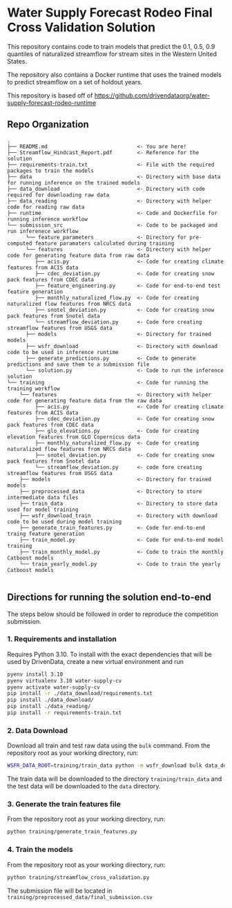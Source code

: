 # Water Supply Forecast Rodeo Final Cross Validation Solution

This repository contains code to train models that predict the 0.1, 0.5, 0.9 quantiles of naturalized streamflow for stream sites
in the Western United States.

The repository also contains a Docker runtime that uses the trained models to predict streamflow on a set of holdout years.

This repository is based off of https://github.com/drivendataorg/water-supply-forecast-rodeo-runtime

## Repo Organization

```
.
├── README.md                             <- You are here!
├── Streamflow_Hindcast_Report.pdf        <- Reference for the solution
├── requirements-train.txt                <- File with the required packages to train the models
├── data                                  <- Directory with base data for running inference on the trained models
├── data_download                         <- Directory with code required for downloading raw data
├── data_reading                          <- Directory with helper code for reading raw data
├── runtime                               <- Code and Dockerfile for running inference workflow
└── submission_src                        <- Code to be packaged and run inferenece workflow
      └── feature_parameters              <- Directory for pre-computed feature paramaters calculated during training
      └── features                        <- Directory with helper code for generating feature data from raw data
         ├── acis.py                      <- Code for creating climate features from ACIS data
         ├── cdec_deviation.py            <- Code for creating snow pack features from CDEC data
         ├── feature_engineering.py       <- Code for end-to-end test feature generation
         ├── monthly_naturalized_flow.py  <- Code for creating naturalized flow features from NRCS data
         ├── snotel_deviation.py          <- Code for creating snow pack features from Snotel data
         └── streamflow_deviation.py      <- Code fore creating streamflow features from USGS data
      ├── models                          <- Directory for trained models
      ├── wsfr_download                   <- Directory with download code to be used in inference runtime
      ├── generate_predictions.py         <- Code to generate predictions and save them to a submission file
      └── solution.py                     <- Code to run the inference solution
└── training                              <- Code for running the training workflow
    └── features                          <- Directory with helper code for generating feature data from the raw data
         ├── acis.py                      <- Code for creating climate features from ACIS data
         ├── cdec_deviation.py            <- Code for creating snow pack features from CDEC data
         ├── glo_elevations.py            <- Code for creating elevation features from GLO Copernicus data
         ├── monthly_naturalized_flow.py  <- Code for creating naturalized flow features from NRCS data
         ├── snotel_deviation.py          <- Code for creating snow pack features from Snotel data
         └── streamflow_deviation.py      <- code fore creating streamflow features from USGS data
    ├── models                            <- Directory for trained models
    ├── preprocessed_data                 <- Directory to store intermediate data files
    ├── train_data                        <- Directory to store data used for model training
    ├── wsfr_download_train               <- Directory with download code to be used during model training
    ├── generate_train_features.py        <- Code for end-to-end traing feature generation
    ├── train_model.py                    <- Code for end-to-end model training
    ├── train_monthly_model.py            <- Code to train the monthly Catboost models
    └── train_yearly_model.py             <- Code to train the yearly Catboost models
         
```

## Directions for running the solution end-to-end
The steps below should be followed in order to reproduce the competition submission.

### 1. Requirements and installation

Requires Python 3.10. To install with the exact dependencies that will be used by DrivenData, create a new virtual environment and run

```bash
pyenv install 3.10
pyenv virtualenv 3.10 water-supply-cv
pyenv activate water-supply-cv
pip install -r ./data_download/requirements.txt
pip install ./data_download/
pip install ./data_reading/
pip install -r requirements-train.txt
```

### 2. Data Download

Download all train and test raw data using the `bulk` command. From the repository root as your working directory, run:

```bash
WSFR_DATA_ROOT=training/train_data python -m wsfr_download bulk data_download/cv_config.yml
```

The train data will be downloaded to the directory `training/train_data` and the test data will be downloaded to the `data` directory.

### 3. Generate the train features file

From the repository root as your working directory, run:

```bash
python training/generate_train_features.py
```

### 4. Train the models

From the repository root as your working directory, run:

```bash
python training/streamflow_cross_validation.py
```

The submission file will be located in `training/preprocessed_data/final_submission.csv`
